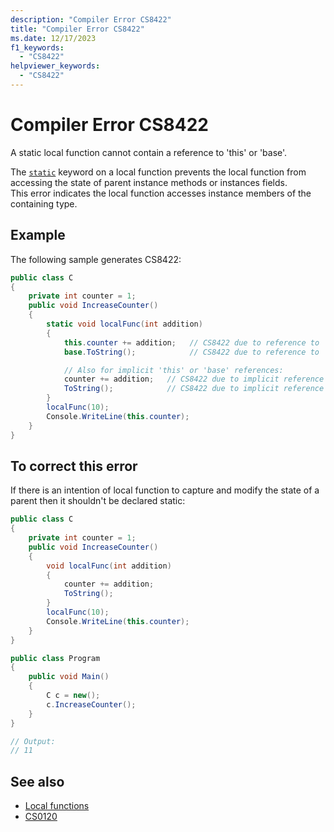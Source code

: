 ```yaml
---
description: "Compiler Error CS8422"
title: "Compiler Error CS8422"
ms.date: 12/17/2023
f1_keywords:
  - "CS8422"
helpviewer_keywords:
  - "CS8422"
---
```

# Compiler Error CS8422

A static local function cannot contain a reference to 'this' or 'base'.

The [`static`](../keywords/static.md) keyword on a local function prevents the local function from accessing the state of parent instance methods or instances fields.
<br/>This error indicates the local function accesses instance members of the containing type.

## Example

The following sample generates CS8422:

```csharp
public class C
{
    private int counter = 1;
    public void IncreaseCounter()
    {
        static void localFunc(int addition)
        {
            this.counter += addition;   // CS8422 due to reference to 'this'
            base.ToString();            // CS8422 due to reference to 'base'

            // Also for implicit 'this' or 'base' references:
            counter += addition;   // CS8422 due to implicit reference to 'this'
            ToString();            // CS8422 due to implicit reference to 'base'
        }
        localFunc(10);
        Console.WriteLine(this.counter);
    }
}
```

## To correct this error

If there is an intention of local function to capture and modify the state of a parent then it shouldn't be declared static:

```csharp
public class C
{
    private int counter = 1;
    public void IncreaseCounter()
    {
        void localFunc(int addition)
        {
            counter += addition;
            ToString();
        }
        localFunc(10);
        Console.WriteLine(this.counter);
    }
}

public class Program
{
    public void Main()
    {
        C c = new();
        c.IncreaseCounter();
    }
}

// Output:
// 11
```

## See also

- [Local functions](../../programming-guide/classes-and-structs/local-functions.md)
- [CS0120](./cs0120.md)

